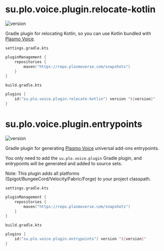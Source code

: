 # su.plo.voice.plugin.relocate-kotlin
<img alt="version" src="https://img.shields.io/badge/dynamic/xml?label=%20&query=/metadata/versioning/versions/version[not(contains(text(),'%2B'))][last()]&url=https://repo.plasmoverse.com/snapshots/su/plo/voice/plugin/pv-gradle-plugin/maven-metadata.xml">

Gradle plugin for relocating Kotlin, so you can use Kotlin bundled with [Plasmo Voice](https://github.com/plasmoapp/plasmo-voice). 

`settings.gradle.kts`
```kotlin
pluginManagement {
    repositories {
        maven("https://repo.plasmoverse.com/snapshots")
    }
}
```

`build.gradle.kts`
```kotlin
plugins {
    id("su.plo.voice.plugin.relocate-kotlin") version "${version}"
}
```

# su.plo.voice.plugin.entrypoints
<img alt="version" src="https://img.shields.io/badge/dynamic/xml?label=%20&query=/metadata/versioning/versions/version[not(contains(text(),'%2B'))][last()]&url=https://repo.plasmoverse.com/snapshots/su/plo/voice/plugin/pv-gradle-plugin/maven-metadata.xml">

Gradle plugin for generating [Plasmo Voice](https://github.com/plasmoapp/plasmo-voice) universal add-ons entrypoints.

You only need to add the `su.plo.voice.plugin` Gradle plugin, and entrypoints will be generated and added to source sets.

Note: 
This plugin adds all platforms (Spigot/BungeeCord/Velocity/Fabric/Forge) to your project classpath.

`settings.gradle.kts`
```kotlin
pluginManagement {
    repositories {
        maven("https://repo.plasmoverse.com/snapshots")
    }
}
```

`build.gradle.kts`
```kotlin
plugins {
    id("su.plo.voice.plugin.entrypoints") version "${version}"
}
```
